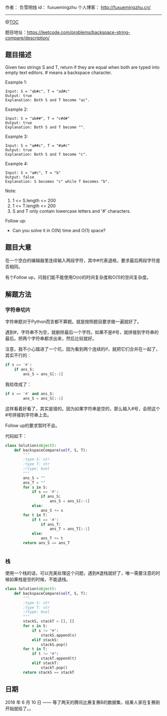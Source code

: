 
作者： 负雪明烛
id：	fuxuemingzhu
个人博客：	http://fuxuemingzhu.cn/

---
@[TOC](目录)

题目地址：https://leetcode.com/problems/backspace-string-compare/description/

## 题目描述

Given two strings S and T, return if they are equal when both are typed into empty text editors. # means a backspace character.

Example 1:

    Input: S = "ab#c", T = "ad#c"
    Output: true
    Explanation: Both S and T become "ac".

Example 2:

    Input: S = "ab##", T = "c#d#"
    Output: true
    Explanation: Both S and T become "".

Example 3:

    Input: S = "a##c", T = "#a#c"
    Output: true
    Explanation: Both S and T become "c".

Example 4:

    Input: S = "a#c", T = "b"
    Output: false
    Explanation: S becomes "c" while T becomes "b".

Note:

1. 1 <= S.length <= 200
1. 1 <= T.length <= 200
1. S and T only contain lowercase letters and '#' characters.

Follow up:

- Can you solve it in O(N) time and O(1) space?


## 题目大意

在一个空白的编辑器里连续输入两段字符，其中#代表退格，要求最后两段字符是否相同。

有个Follow up，问我们能不能使用O(n)的时间复杂度和O(1)的空间复杂度。

## 解题方法

### 字符串切片

字符串题对于Python而言都不算题。就是按照题目要求做一遍就好了。

遇到#，字符串不为空，就删除最后一个字符。如果不是#号，就拼接到字符串的最后。把两个字符串都求出来，然后比较就好。

注意，我不小心踏进了一个坑，因为看到两个连续的if，就把它们合并在一起了，其实不行的：

```python
if s == '#':
    if ans_S:
        ans_S = ans_S[:-1]
```

我给改成了：

```python
if s == '#' and ans_S:
        ans_S = ans_S[:-1]
```

这样看着好看了，其实是错的。因为如果字符串是空的，那么输入#号，会把这个#号拼接到字符串上去。

Follow up的要求暂时不会。

代码如下：

```python
class Solution(object):
    def backspaceCompare(self, S, T):
        """
        :type S: str
        :type T: str
        :rtype: bool
        """
        ans_S = ""
        ans_T = ""
        for s in S:
            if s == '#':
                if ans_S:
                    ans_S = ans_S[:-1]
            else:
                ans_S += s
        for t in T:
            if t == '#':
                if ans_T:
                    ans_T = ans_T[:-1]
            else:
                ans_T += t
        return ans_S == ans_T
                
```

### 栈

使用一个栈的话，可以完美处理这个问题，遇到#退栈就好了，唯一需要注意的时候如果栈是空的时候，不能退栈。


```python
class Solution(object):
    def backspaceCompare(self, S, T):
        """
        :type S: str
        :type T: str
        :rtype: bool
        """
        stackS, stackT = [], []
        for s in S:
            if s != "#":
                stackS.append(s)
            elif stackS:
                stackS.pop()
        for t in T:
            if t != "#":
                stackT.append(t)
            elif stackT:
                stackT.pop()
        return stackS == stackT
```

## 日期

2018 年 6 月 10 日 —— 等了两天的腾讯比赛复赛B的数据集，结果人家在复赛刚开始就给了。。


  [1]: https://blog.csdn.net/fuxuemingzhu/article/details/80471765
